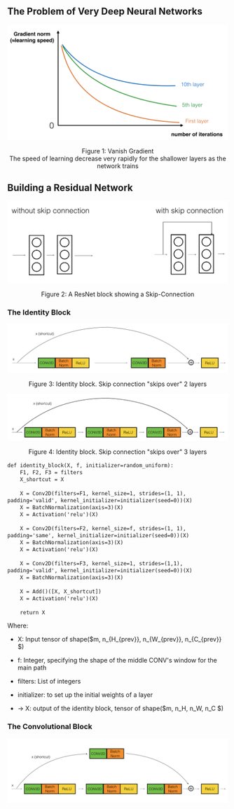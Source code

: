 ## The Problem of Very Deep Neural Networks

![](img/vanishing_grad_kiank.png)

<p style="text-align: center">Figure 1: Vanish Gradient</br>The speed of learning decrease very rapidly for the shallower layers as the network trains</p>

## Building a Residual Network

![](img/skip_connection_kiank.png)

<p style="text-align: center">Figure 2: A ResNet block showing a Skip-Connection</p>

### The Identity Block

![](img/idblock2_kiank.png)
<p style="text-align: center">Figure 3: Identity block. Skip connection "skips over" 2 layers</p>

![](img/idblock3_kiank.png)
<p style="text-align: center">Figure 4: Identity block. Skip connection "skips over" 3 layers</p>

```
def identity_block(X, f, initializer=random_uniform):
    F1, F2, F3 = filters
    X_shortcut = X

    X = Conv2D(filters=F1, kernel_size=1, strides=(1, 1), padding='valid', kernel_initializer=initializer(seed=0))(X)
    X = BatchNormalization(axis=3)(X)
    X = Activation('relu')(X)

    X = Conv2D(filters=F2, kernel_size=f, strides=(1, 1), padding='same', kernel_initializer=initializer(seed=0))(X)
    X = BatchNormalization(axis=3)(X)
    X = Activation('relu')(X)

    X = Conv2D(filters=F3, kernel_size=1, strides=(1,1), padding='valid', kernel_initializer=initializer(seed=0))(X)
    X = BatchNormalization(axis=3)(X)

    X = Add()([X, X_shortcut])
    X = Activation('relu')(X)

    return X
```

Where:
- X: Input tensor of shape($m, n_{H_{prev}}, n_{W_{prev}}, n_{C_{prev}} $)
- f: Integer, specifying the shape of the middle CONV's window for the main path
- filters: List of integers
- initializer: to set up the initial weights of a layer

- $\to$ X: output of the identity block, tensor of shape($m, n_H, n_W, n_C $)

### The Convolutional Block

![](img/convblock_kiank.png)

